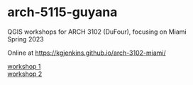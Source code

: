 # arch-5115-guyana
QGIS workshops for ARCH 3102 (DuFour), focusing on Miami \
Spring 2023

Online at https://kgjenkins.github.io/arch-3102-miami/

[workshop 1](workshop1)  
[workshop 2](workshop2)
